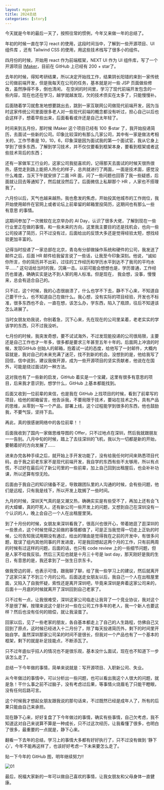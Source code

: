 ```yaml
---
layout: mypost
title: 2024总结
categories: [story]
---
```



今天就是今年的最后一天了，按照往常的惯例，今年又来做一年的总结了。

年初的时候一直在学习 react 的使用，这段时间当中，了解到一些开源项目、UI 组件库
，还有 Tailwind CSS 的使用，用这些技术栈写了很多小的组件。

四月份的时候，开始用 react 作为前端框架，NEXT UI 作为 UI 组件库，写了一个开源项目 [IMaker](https://github.com/slince-zero/IMaker)，目前在 GitHub 上已经有 200 + star了。

去年的时候，得知考研结果，所以决定开始找工作，结果阴长阳错的来到一家传统公司做前端开发，但是我每天在公司的任务，基本就是对一些 JSP 页面做些修改，虽然挣得不多，倒也清闲， 在空闲的时间里，学习了现代前端开发包含的一些内容，现在也还在学习，越学就越发现，欠的技术债实在太多了，只能慢慢补。

后面随着学习就愈发地想要跳出去，跳到一家互联网公司做现代前端开发，因为当时这家传统公司里面很多老人对一些现代前端的概念都没有听过，担心自己以后也会这样子，想着早些出来，后面看看或许还是自己太年轻了。

时间来到五月份，那时候 IMaker 这个项目已经有 100 多star 了，我开始投递简历，去面试一些新的公司。印象比较深的有那么几家公司，其中有一家是做法考相关的，工作节奏是 10，10，6，印象深是因为面试我的第一个面试官，我从它身上学到了很多东西，了解到学习技术，并不仅仅要看到框架本身，要看到框架或者这些技术背后的东西；

还有一家做军工行业的，这家公司我挺喜欢的，记得那天去面试的时候天很热很热，感觉走到路上能把人热化的样子，总共就进行了两面，一面是技术面，感觉没什么难度，当天下午就安排了二面 HR 面，问了一些问题也回答了我一些疑惑，后面就让回去等通知了，然后就没然后了。后面微信上私聊那个 HR ，人家也不搭理我了。

六月份以后，天气也越来越热，我也愈发的焦虑，开始投其他城市的工作岗位，我开始使用邮件在官网上或者论坛上前辈留的邮箱里投简历，这期间也有那么一些 有意思 的事情。

这期间参加了一次微软在北京举办的 AI Day，认识了很多大佬，了解到现在一些行业里正在做的事情，和一些未来的方向，这里我主要目的还是找机会，也向一些公司投递了简历，只不过没有过，后面给出的反馈大多还是觉得经验太短，想找经验更加丰富的。

记得当时投递了一家总部在北京，青岛有分部做操作系统和硬件的公司，我发送了邮件之后，后面 HR 邮件给我留言说了一些话，让我至今印象深刻。他说，“诚如你所言，你的简历并不出彩，过往的工作经历和学历水平到达不了我司的平均水平......” 这句话给当时的我，沉痛一击。以前可能会想想也是，学历普通，工作经历也普通，确确实实是达不到人家的用人标准。但是现在， 我会想，没事，慢慢来，总会有适合自己的。

只不过，这个时候，我的心态很崩溃了，什么也学不下去，静不下心来，不知道自己要干什么，也不知道自己在做什么。我心想，没有实际的项目经验，开发也不标准，很多东西也不会，一直在想，该怎么办，学东西，陷入了瓶颈，往后不知道该怎么进展了。

当时女朋友劝我说，你别着急，沉下心来，先在现在的公司里呆着，老老实实的学该学的东西，只不过我没听。

七月份的时候，我突发奇想，要不试试海外，不过发现能投递的公司很局限，主要还是自己工作也才一年多，很多都是要求三年甚至五年十年的。后面网上冲浪的时候，发现GitHub 创始人的邮箱，抱着试一试的态度，给他写了一封邮件，大概内容就是，我对自己的未来充满了迷茫，找不到新的机会。没想到的是，他给我写了回信，信中说到，建议我做开源，成为一些开源项目的坚实贡献者，他说在在国外，可能是绕过面试的一种方法。

这对我也有了一些新的启发，GitHub 着实是一个宝藏，这里有很多有意思的项目，后来我才意识到，想学什么，GitHub 上基本都能找到。

后面又收到一位前辈的来信，也是我在 GitHub 上找项目的时候，看到了前辈写的项目，给他的邮箱留言，他告诉我，不要局限于技术，要站在技术之外，具有产品的思维，从零到一写一个产品，部署上线，这个过程能学到很多的东西，他也鼓励我，不要气馁，坚持下去。

再此，真的很感谢网络中的各位前辈！！

后面我收到了国内一家做思维导图的 Offer，只不过地点在深圳，然后我就跟朋友一一告别。八月中旬的时候，踏上了去往深圳的飞机，我以为一切都是新的开始，要朝着好的方向发展了......

进来办完各种手续之后，就开始上手开发功能了，没有给我任何时间来熟悉项目代码，由于我之前老东家不是现代前端开发，我自学的东西有些不太够用，所以有点慌，不过好在最后问了新公司里的一些前辈，加上自己回到出租屋后，也会补补功课，所以还算有惊无险。

后面由于我自己的知识储备不足，导致跟团队里的人沟通的时候，会有些问题，他们是远程，只有我是线下，所以开发上耽搁了一些时间。

九月的时候，深圳天气真的是又潮又热，确确实实是有些受不了，再加上还有会飞的大蟑螂，真的吓死人，还有新公司一些开发上的问题，又想到自己在深圳没有一个认识的人，晚上会自己一个人在出租屋里哭。

到了十月份的时候，女朋友来深圳看我了，很高兴也很开心，带着她逛了逛深圳的一些景点，这个时候觉得之前做的事情都值了，可是正当我觉得一切走上正轨的时候，公司告知我试用期没有通过，给出的理由是觉得我在之前的开发中，有很多问题，耽误了组内其他同事的开发进度，可是我回想起这两个月的工作，只有前两周的时候有过这样的问题，后面的话，也只有 code review 上的一些细节问题，但是人家不给我反驳。然后三天后也就是十月三十号是 last day，那天刚好是我的生日，有意思的是，我还拿到了一张生日京东卡。

做我旁边的哥，也表示可惜，跟我聊了聊，给了我一些学习上的建议，然后就离开了这家只呆了不到三个月的公司。后面送走女朋友以后，我自己一个人在出租屋里面，又陷入了自我怀疑，索性还是离开深圳吧，毕竟来深圳是奔着这家公司来的，后面十一月底的时候就离开了深圳回到自己老家了。

只不过有一点，让我很难受，深圳这家公司临走让我背了一个竞业协议，我对这个不是很了解，按理来说这个是针对一些在公司工作多年的老人，我一个新人也要这样？然后也没有任何的赔偿，就让我滚蛋了。

回家以后，见了一些老家的朋友，各自基本都走上了自己的人生路程，仿佛自己又回到了原点，这时候已经进入十二月份了，除了每天投递简历外，剩下的时间里开始自学。虽然深圳那家公司呆的时间不是很长，但我对一个产品也有了一个基本的框架，剩下的就是补足技能点，不断添瓦了。

只不过年底似乎招人的情况也不是很乐观，基本没什么面试，现在也不知道下一步该怎么走了。

总结一下今年做的事情，简单来说就是：写开源项目、入职新公司、失业。

从今年做过的事情中，可以分析出一些问题，也可以看出我这个人很大的问题，就是急！干什么事之前不过脑子，没有考虑过后果，等事情火烧眉毛了只能干瞪眼，没有任何后路可言。

这个时候我才想起女朋友跟我说的那句话来，不过既然已经是成年人了，所有的后果只能由自己来承担。

现在静下心来，好好复盘了下今年做过的事情，确实有些事情，自己欠考虑，我不知道这对自己来说算不算是一种成长，只不过这次经历，让我看懂了很多，也明白了很多，最重要的一点就是，静下心来。

翻看一下去年的总结，学习上的事情大多都有好好执行了，只不过没有做到 ‘静下心’，今年不能再这样了，也该好好考虑一下未来要怎么走了。

贴一下今年的 GitHub 图，明年继续努力!!

![01](01.png)

最后，祝福大家新的一年可以做自己喜欢的事情，让我女朋友和父母身体一直健康。
